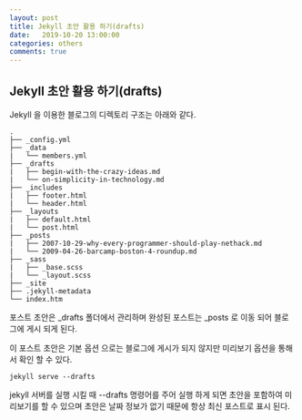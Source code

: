 ```yaml
---
layout: post
title: Jekyll 초안 활용 하기(drafts)
date:   2019-10-20 13:00:00
categories: others
comments: true 
---
```


## Jekyll 초안 활용 하기(drafts)

Jekyll 을 이용한 블로그의 디렉토리 구조는 아래와 같다.

```text
.
├── _config.yml
├── _data
|   └── members.yml
├── _drafts
|   ├── begin-with-the-crazy-ideas.md
|   └── on-simplicity-in-technology.md
├── _includes
|   ├── footer.html
|   └── header.html
├── _layouts
|   ├── default.html
|   └── post.html
├── _posts
|   ├── 2007-10-29-why-every-programmer-should-play-nethack.md
|   └── 2009-04-26-barcamp-boston-4-roundup.md
├── _sass
|   ├── _base.scss
|   └── _layout.scss
├── _site
├── .jekyll-metadata
└── index.htm 
```

포스트 초안은 _drafts 폴더에서 관리하며 완성된 포스트는 _posts 로 이동 되어 블로그에 게시 되게 된다.

이 포스트 초안은 기본 옵션 으로는 블로그에 게시가 되지 않지만 미리보기 옵션을 통해서 확인 할 수 있다.

```text
jekyll serve --drafts
```

jekyll 서버를 실행 시킬 때 --drafts 명령어를 주어 실행 하게 되면 초안을 포함하여 미리보기를 할 수 있으며
초안은 날짜 정보가 없기 때문에 항상 최신 포스트로 표시 된다.

 